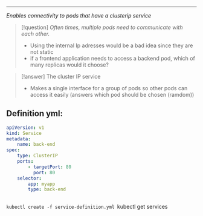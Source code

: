 ***
*Enables connectivity to pods that have a clusterip service*
>[!question] *Often times, multiple pods need to communicate with each other.*
>- Using the internal Ip adresses would be a bad idea since they are not static
>- if a frontend application needs to access a backend pod, which of many replicas would it choose?

>[!answer] The cluster IP service
>- Makes a single interface for a group of pods so other pods can access it easily (answers which pod should be chosen (ramdom))
>


## Definition yml:
```yaml
apiVersion: v1
kind: Service
metadata:
	name: back-end
spec:
	type: ClusterIP
	ports:
		- targetPort: 80
		  port: 80
	selector:
		app: myapp
		type: back-end
		
```
`kubectl create -f service-definition.yml
`kubectl get services
